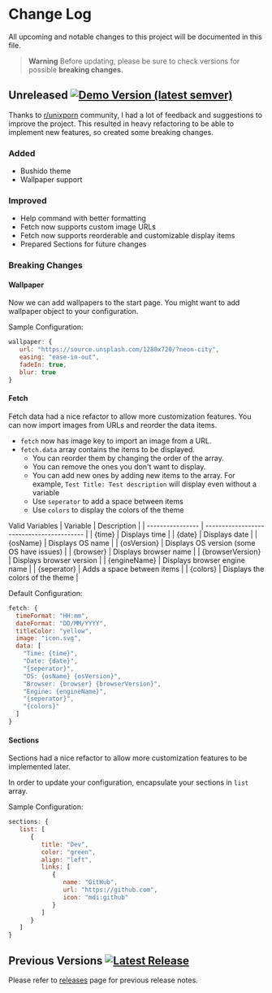 
# Change Log
All upcoming and notable changes to this project will be documented in this file.

> **Warning**
> Before updating, please be sure to check versions for possible **breaking changes**.

## Unreleased [![Demo Version (latest semver)](https://img.shields.io/github/package-json/v/excalith/excalith-start-page?label=preview)](https://github.com/excalith/excalith-start-page)

Thanks to [r/unixporn](https://www.reddit.com/r/unixporn/comments/124rsis/oc_supplementary_browser_start_page/) community, I had a lot of feedback and suggestions to improve the project. This resulted in heavy refactoring to be able to implement new features, so created some breaking changes. 

### Added
- Bushido theme
- Wallpaper support

### Improved
- Help command with better formatting
- Fetch now supports custom image URLs
- Fetch now supports reorderable and customizable display items
- Prepared Sections for future changes

### Breaking Changes
#### Wallpaper
Now we can add wallpapers to the start page. You might want to add wallpaper object to your configuration.

Sample Configuration:

```js
wallpaper: {
   url: "https://source.unsplash.com/1280x720/?neon-city",
   easing: "ease-in-out",
   fadeIn: true,
   blur: true
}
```

#### Fetch
Fetch data had a nice refactor to allow more customization features. You can now import images from URLs and reorder the data items.

- `fetch` now has image key to import an image from a URL.
- `fetch.data` array contains the items to be displayed.
  - You can reorder them by changing the order of the array.
  - You can remove the ones you don't want to display.
  - You can add new ones by adding new items to the array. For example, `Test Title: Test description` will display even without a variable
  - Use `seperator` to add a space between items
  - Use `colors` to display the colors of the theme

Valid Variables
| Variable         | Description                               |
| ---------------- | ----------------------------------------- |
| {time}           | Displays time                             |
| {date}           | Displays date                             |
| {osName}         | Displays OS name                          |
| {osVersion}      | Displays OS version (some OS have issues) |
| {browser}        | Displays browser name                     |
| {browserVersion} | Displays browser version                  |
| {engineName}     | Displays browser engine name              |
| {seperator}      | Adds a space between items                |
| {colors}         | Displays the colors of the theme          |


Default Configuration:

```js
fetch: {
  timeFormat: "HH:mm",
  dateFormat: "DD/MM/YYYY",
  titleColor: "yellow",
  image: "icon.svg",
  data: [
    "Time: {time}",
    "Date: {date}",
    "{seperator}",
    "OS: {osName} {osVersion}",
    "Browser: {browser} {browserVersion}",
    "Engine: {engineName}",
    "{seperator}",
    "{colors}"
  ]
}
```

#### Sections
Sections had a nice refactor to allow more customization features to be implemented later. 

In order to update your configuration, encapsulate your sections in `list` array.

Sample Configuration:

```js
sections: {
   list: [
      {
         title: "Dev",
         color: "green",
         align: "left",
         links: [
            {
               name: "GitHub",
               url: "https://github.com",
               icon: "mdi:github"
            }
         ]
      }
   ]
}
```

## Previous Versions [![Latest Release](https://img.shields.io/github/v/release/excalith/excalith-start-page)](https://github.com/excalith/excalith-start-page/releases)

Please refer to [releases](https://github.com/excalith/excalith-start-page/releases) page for previous release notes.